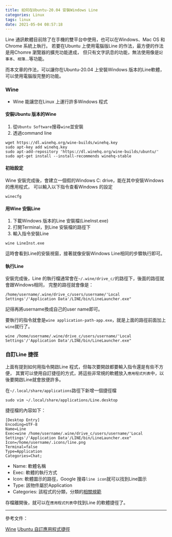 ```yaml
---
title: 如何在Ubuntu-20.04 安裝Windows Line
categories: Linux
tags: linux
date: 2021-05-04 08:57:18
---
```


Line 通訊軟體目前除了在手機的雙平台中使用，也可以在Windows、Mac OS 和Chrome 系統上執行。
若要在Ubuntu 上使用電腦版Line 的作法，最方便的作法是用Chomre 瀏覽器的擴充功能達成，
但只有文字訊息的功能，無法使用像是`記事本`、`相簿`…等功能。

而本文章的作法，可以讓你在Ubuntu-20.04 上安裝Windows 版本的Line軟體，可以使用電腦版完整的功能。

<!-- more -->

### Wine

- Wine 能讓您在Linux 上運行許多Windows 程式

#### 安裝Ubuntu 版本的Wine

1. 從`Ubuntu Software`搜尋`wine`並安裝
2. 透過command line

```command
wget https://dl.winehq.org/wine-builds/winehq.key
sudo apt-key add winehq.key
sudo apt-add-repository 'https://dl.winehq.org/wine-builds/ubuntu/'
sudo apt-get install --install-recommends winehq-stable
```

#### 初始設定

Wine 安裝完成後，會建立一個假的Windows C: drive，能在其中安裝Windows 的應用程式，
可以輸入以下指令查看Windows 的設定

```command
winecfg
```

#### 用Wine 安裝Line

1. 下載Windows 版本的Line 安裝檔(LineInst.exe)
2. 打開Terminal，到Line 安裝檔的路徑下
3. 輸入指令安裝Line

```command
wine LineInst.exe
```

這時會看到Line的安裝視窗，接著就像安裝Windows Line相同的步驟執行即可。

#### 執行Line

安裝完成後，Line 的執行檔通常會在`~/.wine/drive_c/`的路徑下，後面的路徑就會跟Windows相同，
完整的路徑就會像是：

    /home/username/.wine/drive_c/users/username/'Local Settings'/'Application Data'/LINE/bin/LineLauncher.exe"

記得再將username換成自己的user name即可。

要執行的指令就會是`wine application-path-app.exe`，就是上面的路徑前面加上`wine`就行了。

    wine /home/username/.wine/drive_c/users/username/'Local Settings'/'Application Data'/LINE/bin/LineLauncher.exe"

### 自訂Line 捷徑

上面有提到如何用指令開啟Line 程式，但每次要開啟都要輸入指令還是有些不方便，
其實可以使用自訂捷徑的方式，將這些非常規的軟體放入`應用程式列表`中，以後要開啟Line就會放便許多。

在`~/.local/share/applications`路徑下新增一個捷徑檔

```command
sudo vim ~/.local/share/applications/Line.desktop
```

捷徑檔的內容如下：

```
[Desktop Entry]
Encoding=UTF-8
Name=Line
Exec=wine /home/username/.wine/drive_c/users/username/'Local Settings'/'Application Data'/LINE/bin/LineLauncher.exe"
Icon=/home/username/.icons/line.png
Terminal=false
Type=Application
Categories=Chat;
```

- Name: 軟體名稱
- Exec: 軟體的執行方式
- Icon: 軟體圖示的路徑，Google 搜尋`line icon`就可以找到Line圖示
- Type: 該物件屬於Application
- Categories: 該程式的分類，分類的[相關規範](https://specifications.freedesktop.org/menu-spec/latest/apa.html)

存檔離開後，就可以在`應用程式列表`中找到Line 的軟體捷徑了。

---

參考文件：

[Wine](https://help.ubuntu.com/community/Wine)
[Ubuntu 自訂應用程式捷徑](https://notes.wadeism.net/linux/326/)